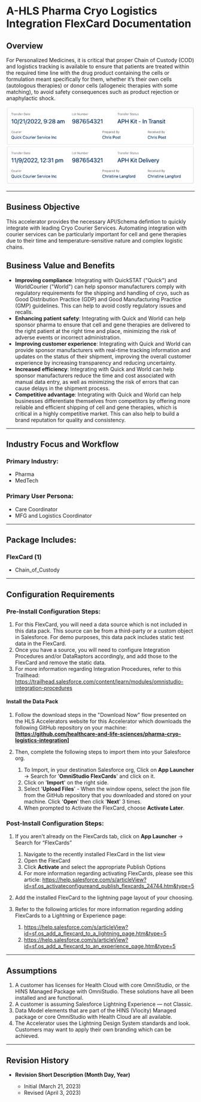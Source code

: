 
# A-HLS Pharma Cryo Logistics Integration FlexCard Documentation

## Overview

For Personalized Medicines, it is critical that proper Chain of Custody (COD) and logistics tracking is available to ensure that patients are treated within the required time line with the drug product containing the cells or formulation meant specifically for them, whether it’s their own cells (autologous therapies) or donor cells (allogeneic therapies with some matching), to avoid safety consequences such as product rejection or anaphylactic shock.

![](/images/pharma-cryo-logistics-fc.png)

---

## Business Objective

This accelerator provides the necessary API/Schema defintion to quickly integrate with leading Cryo Courier Services. Automating integration with courier services can be particularly important for cell and gene therapies due to their time and temperature-sensitive nature and complex logistic chains.

## Business Value and Benefits

-    **Improving compliance**: Integrating with QuickSTAT ("Quick") and WorldCourier ("World") can help sponsor manufacturers comply with regulatory requirements for the shipping and handling of cryo, such as Good Distribution Practice (GDP) and Good Manufacturing Practice (GMP) guidelines. This can help to avoid costly regulatory issues and recalls.
-    **Enhancing patient safety**: Integrating with Quick and World can help sponsor pharma to ensure that cell and gene therapies are delivered to the right patient at the right time and place, minimizing the risk of adverse events or incorrect administration.
-    **Improving customer experience**: Integrating with Quick and World can provide sponsor manufacturers with real-time tracking information and updates on the status of their shipment, improving the overall customer experience by increasing transparency and reducing uncertainty.
-    **Increased efficiency**: Integrating with Quick and World can help sponsor manufacturers reduce the time and cost associated with manual data entry, as well as minimizing the risk of errors that can cause delays in the shipment process.
-    **Competitive advantage**: Integrating with Quick and World can help businesses differentiate themselves from competitors by offering more reliable and efficient shipping of cell and gene therapies, which is critical in a highly competitive market. This can also help to build a brand reputation for quality and consistency.

---

## Industry Focus and Workflow

### Primary Industry:

-    Pharma
-    MedTech

### Primary User Persona:

-    Care Coordinator
-    MFG and Logistics Coordinator

---

## Package Includes:

### **FlexCard (1)**

-    Chain_of_Custody

---

## Configuration Requirements

### Pre-Install Configuration Steps:

1. For this FlexCard, you will need a data source which is not included in this data pack. This source can be from a third-party or a custom object in Salesforce. For demo purposes, this data pack includes static test data in the FlexCard.
2. Once you have a source, you will need to configure Integration Procedures and/or DataRaptors accordingly, and add those to the FlexCard and remove the static data. 
3. For more information regarding Integration Procedures, refer to this Trailhead: https://trailhead.salesforce.com/content/learn/modules/omnistudio-integration-procedures

#### Install the Data Pack

1. Follow the download steps in the "Download Now" flow presented on the HLS Accelerators website for this Accelerator which downloads the following GitHub repository on your machine: **[https://github.com/healthcare-and-life-sciences/pharma-cryo-logistics-integration]**

2. Then, complete the following steps to import them into your Salesforce org.

     1. To Import, in your destination Salesforce org, Click on **App Launcher** → Search for '**OmniStudio FlexCards**' and click on it.
     2. Click on '**Import**' on the right side.
     3. Select '**Upload Files**' - When the window opens, select the json file from the GitHub repository that you downloaded and stored on your machine. Click '**Open**' then click '**Next**' 3 times.
     4. When prompted to Activate the FlexCard, choose **Activate Later**.

### Post-Install Configuration Steps:

1. If you aren't already on the FlexCards tab, click on **App Launcher** → Search for “FlexCards”

     1. Navigate to the recently installed FlexCard in the list view
     2. Open the FlexCard
     3. Click **Activate** and select the appropriate Publish Options
     4. For more information regarding activating FlexCards, please see this article: https://help.salesforce.com/s/articleView?id=sf.os_activateconfigureand_publish_flexcards_24744.htm&type=5

2. Add the installed FlexCard to the lightning page layout of your choosing.

3. Refer to the following articles for more information regarding adding FlexCards to a Lightning or Experience page:

     1. https://help.salesforce.com/s/articleView?id=sf.os_add_a_flexcard_to_a_lightning_page.htm&type=5
     2. https://help.salesforce.com/s/articleView?id=sf.os_add_a_flexcard_to_an_experience_page.htm&type=5

---

## Assumptions

1. A customer has licenses for Health Cloud with core OmniStudio, or the HINS Managed Package with OmniStudio. These solutions have all been installed and are functional.
2. A customer is assuming Salesforce Lightning Experience — not Classic.
3. Data Model elements that are part of the HINS (Vlocity) Managed package or core OmniStudio with Health Cloud are all available.
4. The Accelerator uses the Lightning Design System standards and look. Customers may want to apply their own branding which can be achieved.

---

## Revision History

-    **Revision Short Description (Month Day, Year)**

     -    Initial (March 21, 2023)
     -    Revised (April 3, 2023)
